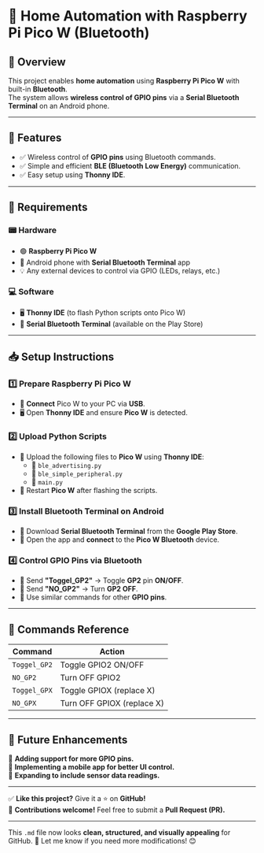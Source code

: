 # 🚀 Home Automation with Raspberry Pi Pico W (Bluetooth)  

## 📌 Overview  
This project enables **home automation** using **Raspberry Pi Pico W** with built-in **Bluetooth**.  
The system allows **wireless control of GPIO pins** via a **Serial Bluetooth Terminal** on an Android phone.  

---

## 🎯 Features  
- ✅ Wireless control of **GPIO pins** using Bluetooth commands.  
- ✅ Simple and efficient **BLE (Bluetooth Low Energy)** communication.  
- ✅ Easy setup using **Thonny IDE**.  

---

## 🔧 Requirements  

### 📟 Hardware  
- 🟢 **Raspberry Pi Pico W**  
- 📱 Android phone with **Serial Bluetooth Terminal** app  
- 💡 Any external devices to control via GPIO (LEDs, relays, etc.)  

### 💻 Software  
- 🖥 **Thonny IDE** (to flash Python scripts onto Pico W)  
- 📲 **Serial Bluetooth Terminal** (available on the Play Store)  

---

## 📥 Setup Instructions  

### 1️⃣ Prepare Raspberry Pi Pico W  
- 🔌 **Connect** Pico W to your PC via **USB**.  
- 🖥 Open **Thonny IDE** and ensure **Pico W** is detected.  

### 2️⃣ Upload Python Scripts  
- 🚀 Upload the following files to **Pico W** using **Thonny IDE**:  
  - 📜 `ble_advertising.py`  
  - 📜 `ble_simple_peripheral.py`  
  - 📜 `main.py`  
- 🔄 Restart **Pico W** after flashing the scripts.  

### 3️⃣ Install Bluetooth Terminal on Android  
- 📲 Download **Serial Bluetooth Terminal** from the **Google Play Store**.  
- 🔗 Open the app and **connect** to the **Pico W Bluetooth** device.  

### 4️⃣ Control GPIO Pins via Bluetooth  
- 📡 Send **"Toggel_GP2"** → Toggle **GP2** pin **ON/OFF**.  
- 🔴 Send **"NO_GP2"** → Turn **GP2 OFF**.  
- 🔄 Use similar commands for other **GPIO pins**.  

---

## 📜 Commands Reference  

| Command        | Action                        |
|---------------|--------------------------------|
| `Toggel_GP2`  | Toggle GPIO2 ON/OFF           |
| `NO_GP2`      | Turn OFF GPIO2                |
| `Toggel_GPX`  | Toggle GPIOX (replace X)      |
| `NO_GPX`      | Turn OFF GPIOX (replace X)    |

---

## 🚀 Future Enhancements  
🔹 **Adding support for more GPIO pins.**  
🔹 **Implementing a mobile app for better UI control.**  
🔹 **Expanding to include sensor data readings.**  

---

✅ **Like this project?** Give it a ⭐ on **GitHub!**  
🔗 **Contributions welcome!** Feel free to submit a **Pull Request (PR).**  

---

This `.md` file now looks **clean, structured, and visually appealing** for GitHub. 🚀 Let me know if you need more modifications! 😊  

